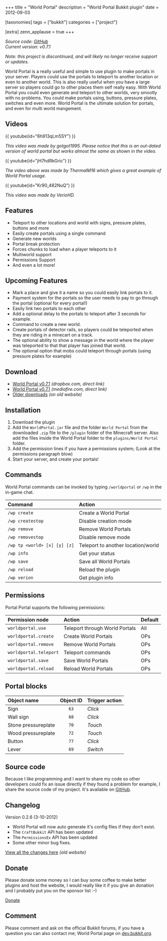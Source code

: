 +++
title = "World Portal"
description = "World Portal Bukkit plugin"
date = 2012-09-03

[taxonomies]
tags = ["bukkit"]
categories = ["project"]

[extra]
zenn_applause = true
+++

_Source code: [GitHub][github]_  
_Current version: v0.7.1_

_Note: this project is discontinued, and will likely no longer receive support
or updates._

World Portal is a really useful and simple to use plugin to make portals in your
server. Players could use the portals to teleport to another location or even to
another world. This is also really useful when you have a large server so
players could go to other places them self really easy. With World Portal you
could even generate and teleport to other worlds, very smootly with no problems.
You could make portals using, buttons, pressure plates, switches and even more.
World Portal is the ultimate solution for portals, and even for multi world
mangement.

## Videos
{{ youtube(id="6h913qLm5SY") }}

_This video was made by gotgot1995. Please notice that this is an out-dated
version of world portal but works almost the same as shown in the video._

{{ youtube(id="jH7hdRkGric") }}

_The video above was made by ThermalM16 which gives a great example of World Portal usage._

{{ youtube(id="Kr90_482NuQ") }}

_This video was made by VerioHD._

## Features
- Teleport to other locations and world with signs, pressure plates, buttons
  and more
- Easily create portals using a single command
- Generate new worlds
- Portal break protection
- Forces chunks to load when a player teleports to it
- Multiworld support
- Permissions Support
- And even a lot more!

## Upcoming Features
- Mark a place and give it a name so you could easily link portals to it.
- Payment system for the portals so the user needs to pay to go through the
  portal (optional for every portal!)
- Easily link two portals to each other
- Add a optional delay to the portals to teleport after 3 seconds for example.
- Command to create a new world.
- Create portals of detector rails, so players could be teleported when they are
  riding in a minecart on a track.
- The optional ability to show a message in the world where the player was
  teleported to that that player has joined that world.
- The optional option that mobs could teleport through portals (using pressure
  plates for example)

## Download
- [World Portal v0.7.1][download-dropbox] _(dropbox.com, direct link)_
- [World Portal v0.7.1][download-mediafire] _(mediafire.com, direct link)_
- [Older downloads][download-older] _(on old website)_

## Installation
1. Download the plugin
2. Add the `WorldPortal.jar` file and the folder `World Portal` from the
   downloaded `.zip` file to the `/plugin` folder of the Minecraft server.
   Also add the files inside the World Portal folder to the
   `plugins/World Portal` folder.
3. Add the permission lines if you have a permissions system;
   (Look at the permissions paragraph blow)
4. Start your server, and create your portals!

## Commands
World Portal commands can be invoked by typing `/worldportal` or `/wp` in the
in-game chat.

| Command                      | Action                                          |
| :--------------------------- | :---------------------------------------------- |
| `/wp create`                 | Create a World Portal                           |
| `/wp createstop`             | Disable creation mode                           |
| `/wp remove`                 | Remove World Portals                            |
| `/wp removestop`             | Disable remove mode                             |
| `/wp tp <world> [x] [y] [z]` | Teleport to another location/world              |
| `/wp info`                   | Get your status                                 |
| `/wp save`                   | Save all World Portals                          |
| `/wp reload`                 | Reload the plugin                               |
| `/wp verion`                 | Get plugin info                                 |

## Permissions
Portal Portal supports the following permissions:

| Permission node        | Action                         | Default |
| :--------------------- | :----------------------------- | :------ |
| `worldportal.use`      | Teleport through World Portals | All     |
| `worldportal.create`   | Create World Portals           | OPs    |
| `worldportal.remove`   | Remove World Portals           | OPs    |
| `worldportal.teleport` | Teleport commands              | OPs    |
| `worldportal.save`     | Save World Portals             | OPs    |
| `worldportal.reload`   | Reload World Portals           | OPs    |

## Portal blocks
| Object name         | Object ID | Trigger action |
| :------------------ | :-------: | :------------- |
| Sign                | `63`      | _Click_        |
| Wall sign           | `68`      | _Click_        |
| Stone pressureplate | `70`      | _Touch_        |
| Wood pressureplate  | `72`      | _Touch_        |
| Button              | `77`      | _Click_        |
| Lever               | `69`      | _Switch_       |

## Source code
Because I like programming and I want to share my code so other developers could
fix an issue directly if they found a problem for example, I share the source
code of my project. It's available on [GitHub][github].

## Changelog
Version 0.2.6 (3-10-2012)
- World Portal will now auto generate it's config files if they don't exist.
- The `CraftBukkit` API has been updated
- The `PermissionsEx` API has been updated
- Some other minor bug fixes.

[View all the changes here][changelog] _(old website)_

## Donate
Please donate some money so I can buy some coffee to make better plugins and
host the website, I would really like it if you give an donation and I probably
put you on the sponsor list :-)

[Donate][donate]

## Comment
Please comment and ask on the official Bukkit forums, if you have a question
you can also contact me; World Portal page on [dev.bukkit.org][dev.bukkit.org].


[github]: https://github.com/timvisee/world-portal
[download-dropbox]: https://old.timvisee.com/download/69
[download-mediafire]: https://old.timvisee.com/download/70
[download-older]: https://old.timvisee.com/projects/bukkit/world-portal/downloads
[changelog]: httpss://old.timvisee.com/projects/bukkit/world-portal/changelog
[donate]: https://www.paypal.com/cgi-bin/webscr?cmd=_s-xclick&hosted_button_id=QH2EGBRH9T6R2
[dev.bukkit.org]: https://dev.bukkit.org/server-mods/world-portal/
